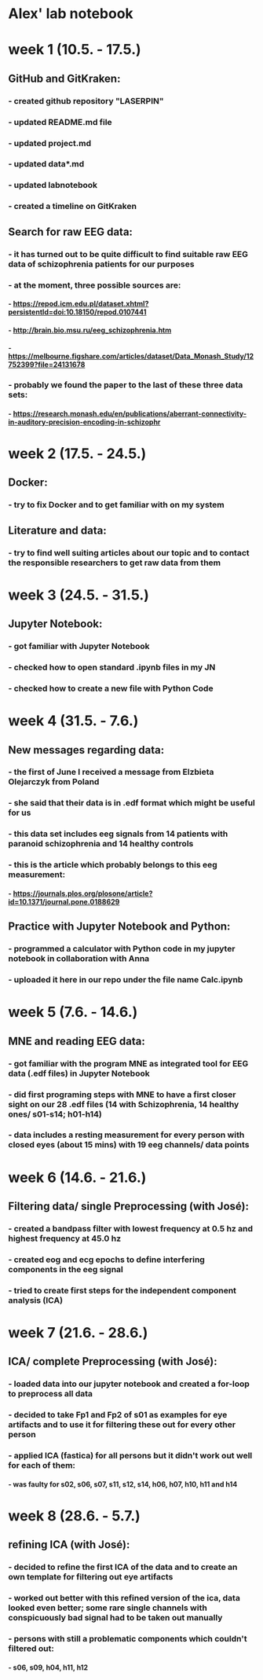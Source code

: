 # Alex' lab notebook

# week 1 (10.5. - 17.5.)

## GitHub and GitKraken:

### - created github repository "LASERPIN"
### - updated README.md file
### - updated project.md
### - updated data*.md
### - updated labnotebook
### - created a timeline on GitKraken

## Search for raw EEG data:

### - it has turned out to be quite difficult to find suitable raw EEG data of schizophrenia patients for our purposes
### - at the moment, three possible sources are:
#### - https://repod.icm.edu.pl/dataset.xhtml?persistentId=doi:10.18150/repod.0107441
#### - http://brain.bio.msu.ru/eeg_schizophrenia.htm
#### - https://melbourne.figshare.com/articles/dataset/Data_Monash_Study/12752399?file=24131678
### - probably we found the paper to the last of these three data sets:
#### - https://research.monash.edu/en/publications/aberrant-connectivity-in-auditory-precision-encoding-in-schizophr

# week 2 (17.5. - 24.5.)

## Docker:

### - try to fix Docker and to get familiar with on my system

## Literature and data:

### - try to find well suiting articles about our topic and to contact the responsible researchers to get raw data from them

# week 3 (24.5. - 31.5.)

## Jupyter Notebook:

### - got familiar with Jupyter Notebook
### - checked how to open standard .ipynb files in my JN
### - checked how to create a new file with Python Code

# week 4 (31.5. - 7.6.)

## New messages regarding data:

### - the first of June I received a message from Elzbieta Olejarczyk from Poland
### - she said that their data is in .edf format which might be useful for us
### - this data set includes eeg signals from 14 patients with paranoid schizophrenia and 14 healthy controls
### - this is the article which probably belongs to this eeg measurement:
#### - https://journals.plos.org/plosone/article?id=10.1371/journal.pone.0188629

## Practice with Jupyter Notebook and Python:

### - programmed a calculator with Python code in my jupyter notebook in collaboration with Anna
### - uploaded it here in our repo under the file name Calc.ipynb

# week 5 (7.6. - 14.6.)

## MNE and reading EEG data:

### - got familiar with the program MNE as integrated tool for EEG data (.edf files) in Jupyter Notebook
### - did first programing steps with MNE to have a first closer sight on our 28 .edf files (14 with Schizophrenia, 14 healthy ones/ s01-s14; h01-h14)
### - data includes a resting measurement for every person with closed eyes (about 15 mins) with 19 eeg channels/ data points

# week 6 (14.6. - 21.6.)

## Filtering data/ single Preprocessing (with José):

### - created a bandpass filter with lowest frequency at 0.5 hz and highest frequency at 45.0 hz
### - created eog and ecg epochs to define interfering components in the eeg signal
### - tried to create first steps for the independent component analysis (ICA)

# week 7 (21.6. - 28.6.)

## ICA/ complete Preprocessing (with José):

### - loaded data into our jupyter notebook and created a for-loop to preprocess all data
### - decided to take Fp1 and Fp2 of s01 as examples for eye artifacts and to use it for filtering these out for every other person
### - applied ICA (fastica) for all persons but it didn't work out well for each of them:
#### - was faulty for s02, s06, s07, s11, s12, s14, h06, h07, h10, h11 and h14

# week 8 (28.6. - 5.7.)

## refining ICA (with José):

### - decided to refine the first ICA of the data and to create an own template for filtering out eye artifacts
### - worked out better with this refined version of the ica, data looked even better; some rare single channels with conspicuously bad signal had to be taken out manually
### - persons with still a problematic components which couldn't filtered out:
#### - s06, s09, h04, h11, h12
